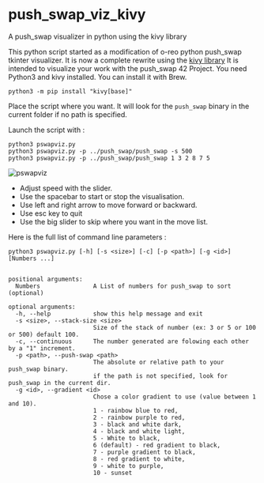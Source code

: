 # push_swap_viz_kivy
A push_swap visualizer in python using the kivy library

This python script started as a modification of o-reo python push_swap 
tkinter visualizer. It is now a complete rewrite using the [kivy library](https://kivy.org/)
It is intended to visualize your work with the push_swap 42 Project.
You need Python3 and kivy installed.
You can install it with Brew.

```
python3 -m pip install "kivy[base]"
```

Place the script where you want. It will look for the ``push_swap`` binary in the 
current folder if no path is specified.

Launch the script with :
```
python3 pswapviz.py
python3 pswapviz.py -p ../push_swap/push_swap -s 500
python3 pswapviz.py -p ../push_swap/push_swap 1 3 2 8 7 5
```
![pswapviz](https://user-images.githubusercontent.com/4463409/178237182-2c559b7d-a8ad-4b8e-a042-53df358cc17d.png)

- Adjust speed with the slider.
- Use the spacebar to start or stop the visualisation.
- Use left and right arrow to move forward or backward.
- Use esc key to quit
- Use the big slider to skip where you want in the move list.

Here is the full list of command line parameters :
```
python3 pswapviz.py [-h] [-s <size>] [-c] [-p <path>] [-g <id>] [Numbers ...]


positional arguments:
  Numbers               A List of numbers for push_swap to sort (optional)

optional arguments:
  -h, --help            show this help message and exit
  -s <size>, --stack-size <size>
                        Size of the stack of number (ex: 3 or 5 or 100 or 500) default 100.
  -c, --continuous      The number generated are folowing each other by a "1" increment.
  -p <path>, --push-swap <path>
                        The absolute or relative path to your push_swap binary. 
                        if the path is not specified, look for push_swap in the current dir.
  -g <id>, --gradient <id>
                        Chose a color gradient to use (value between 1 and 10). 
                        1 - rainbow blue to red,
                        2 - rainbow purple to red,
                        3 - black and white dark,
                        4 - black and white light,
                        5 - White to black,
                        6 (default) - red gradient to black,
                        7 - purple gradient to black,
                        8 - red gradient to white,
                        9 - white to purple, 
                        10 - sunset
```
